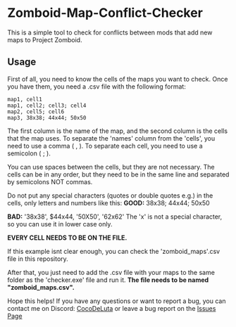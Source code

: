 # Zomboid-Map-Conflict-Checker

This is a simple tool to check for conflicts between mods that add new maps to Project Zomboid.

## Usage
First of all, you need to know the cells of the maps you want to check. Once you have them, you need a .csv file with the following format:

```csv
map1, cell1
map1, cell2; cell3; cell4
map2, cell5; cell6
map3, 38x38; 44x44; 50x50
```
The first column is the name of the map, and the second column is the cells that the map uses. To separate the 'names' column from the 'cells', you need to use a comma ( , ). To separate each cell, you need to use a semicolon ( ; ).

You can use spaces between the cells, but they are not necessary. The cells can be in any order, but they need to be in the same line and separated by semicolons NOT commas.

Do not put any special characters (quotes or double quotes e.g.) in the cells, only letters and numbers like this:
**GOOD:** 38x38; 44x44; 50x50

**BAD:** '38x38', $44x44, '50X50', '62x62'
The 'x' is not a special character, so you can use it in lower case only.

**EVERY CELL NEEDS TO BE ON THE FILE.**

If this example isnt clear enough, you can check the 'zomboid_maps'.csv file in this repository.

After that, you just need to add the .csv file with your maps to the same folder as the 'checker.exe' file and run it. **The file needs to be named "zomboid_maps.csv".**

Hope this helps!
If you have any questions or want to report a bug, you can contact me on Discord: [CocoDeLuta](https://discordapp.com/users/CocoDeLuta) or leave a bug report on the [Issues Page](https://github.com/CocoDeLuta/Zomboid-Map-Conflict-Checker/issues)
